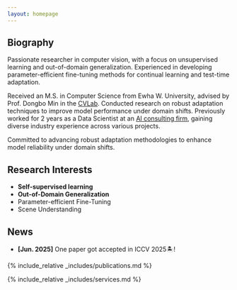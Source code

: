 ```yaml
---
layout: homepage
---
```


## Biography

Passionate researcher in computer vision, with a focus on unsupervised learning and out-of-domain generalization. Experienced in developing parameter-efficient fine-tuning methods for continual learning and test-time adaptation.

Received an M.S. in Computer Science from Ewha W. University, advised by Prof. Dongbo Min in the [CVLab](http://cvl.ewha.ac.kr/). Conducted research on robust adaptation techniques to improve model performance under domain shifts.
Previously worked for 2 years as a Data Scientist at an [AI consulting firm](https://genon.ai/), gaining diverse industry experience across various projects.

Committed to advancing robust adaptation methodologies to enhance model reliability under domain shifts.


## Research Interests

<!-- - **Computer Vision:** semantic segmentation, stereo depth estimation
- **Machine Learning:** unsupervised learning, out-of-domain generalization, parameter-efficient fine tuning -->
- **Self-supervised learning**
- **Out-of-Domain Generalization**
- Parameter-efficient Fine-Tuning
- Scene Understanding


## News

- **[Jun. 2025]** One paper got accepted in ICCV 2025🏝️!

{% include_relative _includes/publications.md %}

{% include_relative _includes/services.md %}

